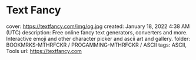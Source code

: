 # Text Fancy

cover: https://textfancy.com/img/og.jpg
created: January 18, 2022 4:38 AM (UTC)
description: Free online fancy text generators, converters and more. Interactive emoji and other character picker and ascii art and gallery.
folder: BOOKMRKS-MTHRFCKR / PROGAMMING-MTHRFCKR / ASCII
tags: ASCII, Tools
url: https://textfancy.com